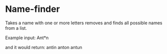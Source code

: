 # Name-finder

Takes a name with one or more letters removes and finds all possible names from a list.

Example input:
Ant*n

and it would return:
antin
anton
antun
